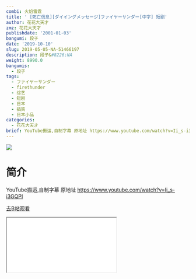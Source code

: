 ```yaml
---
combi: 火焰雷霆
title: ' [死亡信息][ダイイングメッセージ]ファイヤーサンダー[中字] 短剧'
author: 花花大天才
zmz: 花花大天才
publishdate: '2001-01-03'
bangumi: 段子
date: '2019-10-10'
slug: 2019-05-05-NA-51466197
description: 段子&#8226;NA
weight: 8990.0
bangumis:
  - 段子
tags:
  - ファイヤーサンダー
  - firethunder
  - 综艺
  - 短剧
  - 日本
  - 搞笑
  - 日本小品
categories:
  - 花花大天才
brief: YouTube搬运,自制字幕 原地址 https://www.youtube.com/watch?v=Ii_s-i3GQPI
---
```

![](https://raw.githubusercontent.com/tcgriffith/owaraisite/master/static/tmpimg/852660cecdd1919c9766ba89167f4e9233ba435c.jpg.480.jpg)
# 简介  
YouTube搬运,自制字幕
原地址 https://www.youtube.com/watch?v=Ii_s-i3GQPI  

[去B站观看](https://www.bilibili.com/video/av51466197/)
<div class ="resp-container"><iframe class="testiframe" src="//player.bilibili.com/player.html?aid=51466197"", scrolling="no", allowfullscreen="true" > </iframe></div> 
